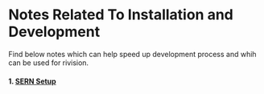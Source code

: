 
# Notes Related To Installation and Development

Find below notes which can help speed up development process and whih can be used for rivision.

#### 1. [SERN Setup](./sern_setup.md)